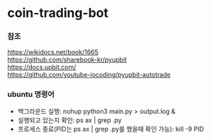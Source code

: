 # coin-trading-bot

### 참조
https://wikidocs.net/book/1665  
https://github.com/sharebook-kr/pyupbit  
https://docs.upbit.com/  
https://github.com/youtube-jocoding/pyupbit-autotrade  

### ubuntu 명령어
- 백그라운드 실행: nohup python3 main.py > output.log &  
- 실행되고 있는지 확인: ps ax | grep .py
- 프로세스 종료(PID는 ps ax | grep .py를 했을때 확인 가능): kill -9 PID
